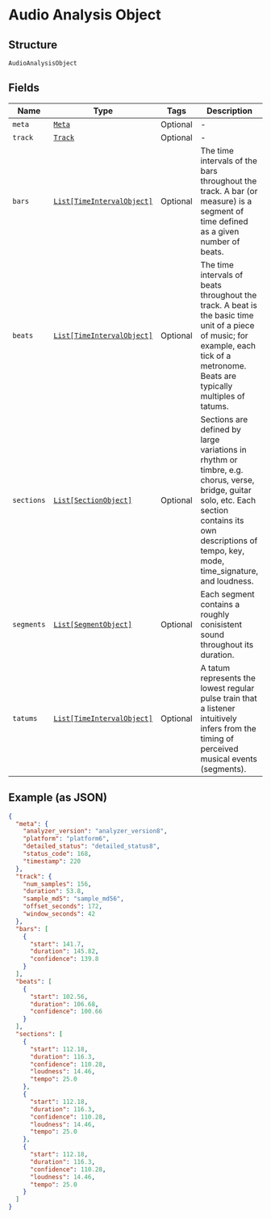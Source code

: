 
# Audio Analysis Object

## Structure

`AudioAnalysisObject`

## Fields

| Name | Type | Tags | Description |
|  --- | --- | --- | --- |
| `meta` | [`Meta`](../../doc/models/meta.md) | Optional | - |
| `track` | [`Track`](../../doc/models/track.md) | Optional | - |
| `bars` | [`List[TimeIntervalObject]`](../../doc/models/time-interval-object.md) | Optional | The time intervals of the bars throughout the track. A bar (or measure) is a segment of time defined as a given number of beats. |
| `beats` | [`List[TimeIntervalObject]`](../../doc/models/time-interval-object.md) | Optional | The time intervals of beats throughout the track. A beat is the basic time unit of a piece of music; for example, each tick of a metronome. Beats are typically multiples of tatums. |
| `sections` | [`List[SectionObject]`](../../doc/models/section-object.md) | Optional | Sections are defined by large variations in rhythm or timbre, e.g. chorus, verse, bridge, guitar solo, etc. Each section contains its own descriptions of tempo, key, mode, time_signature, and loudness. |
| `segments` | [`List[SegmentObject]`](../../doc/models/segment-object.md) | Optional | Each segment contains a roughly conisistent sound throughout its duration. |
| `tatums` | [`List[TimeIntervalObject]`](../../doc/models/time-interval-object.md) | Optional | A tatum represents the lowest regular pulse train that a listener intuitively infers from the timing of perceived musical events (segments). |

## Example (as JSON)

```json
{
  "meta": {
    "analyzer_version": "analyzer_version8",
    "platform": "platform6",
    "detailed_status": "detailed_status8",
    "status_code": 168,
    "timestamp": 220
  },
  "track": {
    "num_samples": 156,
    "duration": 53.8,
    "sample_md5": "sample_md56",
    "offset_seconds": 172,
    "window_seconds": 42
  },
  "bars": [
    {
      "start": 141.7,
      "duration": 145.82,
      "confidence": 139.8
    }
  ],
  "beats": [
    {
      "start": 102.56,
      "duration": 106.68,
      "confidence": 100.66
    }
  ],
  "sections": [
    {
      "start": 112.18,
      "duration": 116.3,
      "confidence": 110.28,
      "loudness": 14.46,
      "tempo": 25.0
    },
    {
      "start": 112.18,
      "duration": 116.3,
      "confidence": 110.28,
      "loudness": 14.46,
      "tempo": 25.0
    },
    {
      "start": 112.18,
      "duration": 116.3,
      "confidence": 110.28,
      "loudness": 14.46,
      "tempo": 25.0
    }
  ]
}
```

